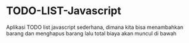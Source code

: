 # TODO-LIST-Javascript
Aplikasi TODO list javascript sederhana, dimana kita bisa menambahkan barang dan menghapus barang lalu total biaya akan muncul di bawah
